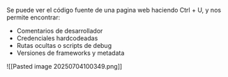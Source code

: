 Se puede ver el código fuente de una pagina web haciendo Ctrl + U, y nos permite encontrar:
- Comentarios de desarrollador
- Credenciales hardcodeadas
- Rutas ocultas o scripts de debug
- Versiones de frameworks y metadata

![[Pasted image 20250704100349.png]]
